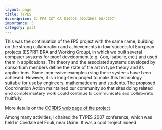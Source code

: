 ```yaml
---
layout: page
title: TYPES
description: EU FP6 IST-CA-510996 (09/2004-08/2007)
importance: 5
category: past
---
```

This was the continuation of the FP5 project with the same name, building on the strong collaboration and achievements in four successful European projects (ESPRIT BRA and Working Group), in which we built several computer systems for proof development (e.g. Coq, Isabelle, etc.) and used them in applications. The theory and the associated systems developed by consortium members define the state of the art in type theory and its applications. Some impressive examples using these systems have been achieved. However, it is a long-term project to make this technology suitable for use by engineers, mathematicians and students. The proposed Coordination Action maintained our community so that sites doing related and complementary work could continue to communicate and collaborate fruitfully. 

More details on the [CORDIS web page of the project](https://cordis.europa.eu/project/id/510996)

Among many activities, I chaired the TYPES 2007 conference, which was held in Cividale del Friuli, near Udine.
It was a cool project indeed.